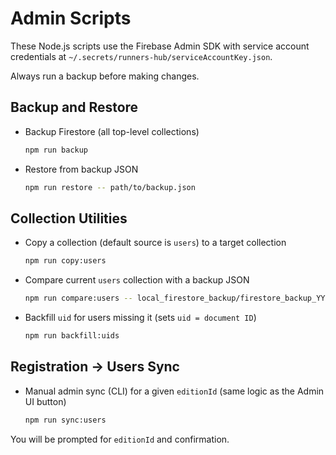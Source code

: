 # Admin Scripts

These Node.js scripts use the Firebase Admin SDK with service account credentials at `~/.secrets/runners-hub/serviceAccountKey.json`.

Always run a backup before making changes.

## Backup and Restore

- Backup Firestore (all top-level collections)
  
  ```bash
  npm run backup
  ```

- Restore from backup JSON
  
  ```bash
  npm run restore -- path/to/backup.json
  ```

## Collection Utilities

- Copy a collection (default source is `users`) to a target collection
  
  ```bash
  npm run copy:users
  ```

- Compare current `users` collection with a backup JSON
  
  ```bash
  npm run compare:users -- local_firestore_backup/firestore_backup_YYYYMMDD_HHMMSS.json
  ```

- Backfill `uid` for users missing it (sets `uid = document ID`)
  
  ```bash
  npm run backfill:uids
  ```

## Registration → Users Sync

- Manual admin sync (CLI) for a given `editionId` (same logic as the Admin UI button)
  
  ```bash
  npm run sync:users
  ```

You will be prompted for `editionId` and confirmation.
